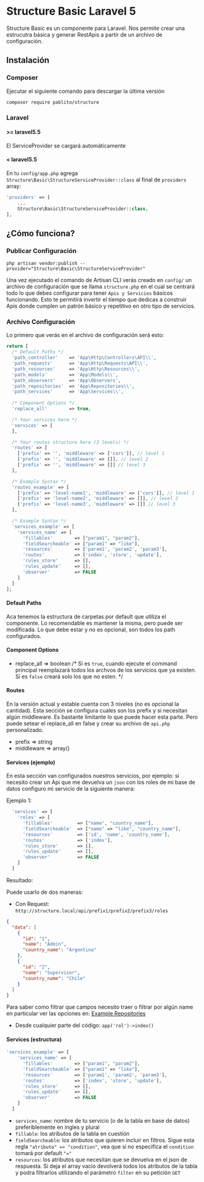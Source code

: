 # Structure Basic Laravel 5

Structure Basic es un componente para Laravel. Nos permite crear una estrucutra básica y generar RestApis a partir de un archivo de configuración.

## Instalación

### Composer

Ejecutar el siguiente comando para descargar la última versión

```terminal
composer require pablito/structure
``` 
### Laravel

#### >= laravel5.5
El ServiceProvider se cargará automáticamente

#### < laravel5.5

En tu `config/app.php` agrega `Structure\Basic\StructureServiceProvider::class` al final de `providers` array:

```php
'providers' => [
    ...
    Structure\Basic\StructureServiceProvider::class,
],
```
## ¿Cómo funciona?

### Publicar Configuración

```shell
php artisan vendor:publish --provider="Structure\Basic\StructureServiceProvider"
```
Una vez ejecutado el comando de Artisan CLI verás creado en `config/` un archivo de configuración que se llama `structure.php` en el cual se centrará todo lo que debes configurar para tener `Apis y Servicios` básicos funcionando. Esto te permitirá invertir el tiempo que dedicas a construir Apis donde cumplen un patrón básico y repetitivo en otro tipo de servicios.

### Archivo Configuración

Lo primero que verás en el archivo de configuración será esto:

```php
return [	
  /* Default Paths */
  'path_controller'    => 'App\Http\Controllers\API\\',
  'path_requests'      => 'App\Http\Requests\API\\',
  'path_resources'     => 'App\Http\Resources\\',
  'path_models'        => 'App\Models\\',
  'path_observers'     => 'App\Observers',
  'path_repositories'  => 'App\Repositories\\',
  'path_services'      => 'App\Services\\',
  
  /* Component Options */
  'replace_all'        => true,

  /* Your services here */
  'services' => [
  ],

  /* Your routes structure here (3 levels) */
  'routes' => [
    ['prefix' => '', 'middleware' => ['cors']], // level 1
    ['prefix' => '', 'middleware' => []], // level 2
    ['prefix' => '', 'middleware' => []] // level 3
  ],

  /* Example Syntax */
  'routes_example' => [
    ['prefix' => 'level-name1', 'middleware' => ['cors']], // level 1
    ['prefix' => 'level-name2', 'middleware' => []], // level 2
    ['prefix' => 'level-name3', 'middleware' => []] // level 3
  ],

  /* Example Syntax */
  'services_example' => [
    'services_name' => [
      'fillables'        => ["param1", "param2"],
      'fieldSearcheable' => ["param1" => "like"],
      'resources'        => ['param1', 'param2', 'param3'],
      'routes'           => ['index', 'store', 'update'],
      'rules_store'      => [],
      'rules_update'     => [],
      'observer'         => FALSE
    ]
  ]
];
```
#### Default Paths

Aca tenemos la estructura de carpetas por default que utiliza el componente. Lo recomendable es mantener la misma, pero puede ser modificada. Lo que debe estar y no es opcional, son todos los path configurados.

#### Component Options

- replace_all => boolean /* Si es `true`, cuando ejecute el command principal reemplazará todos los archvos de los servicios que ya existen. Si es `false` creará solo los que no esten. */

#### Routes

En la versión actual y estable cuenta con 3 niveles (no es opcional la cantidad). Esta sección se configura cuales son los prefix y si necesitan algún middleware. Es bastante limitante lo que puede hacer esta parte. Pero puede setear el replace_all en false y crear su archivo de `api.php` personalizado.

- prefix => string
- middleware => array()

#### Services (ejemplo)

En esta sección van configurados nuestros servicios, por ejemplo: si necesito crear un Api que me devuelva un `json` con los roles de mi base de datos configuro mi servicio de la siguiente manera: 

Ejemplo 1:

```php 
  'services' => [
    'roles' => [
      'fillables'         => ["name", "country_name"],
      'fieldSearcheable'  => ["name" => "like", "country_name"],
      'resources'         => ['id', 'name', 'country_name'],
      'routes'            => ['index'],
      'rules_store'       => [],
      'rules_update'      => [],
      'observer'          => FALSE
    ]
  ]
```
Resultado:

Puede usarlo de dos maneras:
- Con Request: `http://structure.local/api/prefix1/prefix2/prefix3/roles` 
```json
{
  "data": [
    {
      "id": "1",
      "name": "Admin",
      "country_name": "Argentina"
    },
    {
      "id": "2",
      "name": "Supervisor",
      "country_name": "Chile"
    }
  ]
}
```
Para saber como filtrar que campos necesito traer o filtrar por algún name en particular ver las opciones en:
<a href="https://github.com/andersao/l5-repository#example-the-criteria">Example Repositories</a>

- Desde cualquier parte del código: `app('rol')->index()`

#### Services (estructura)
```php
'services_example' => [
    'services_name' => [
      'fillables'        => ["param1", "param2"],
      'fieldSearcheable' => ["param1" => "like"],
      'resources'        => ['param1', 'param2', 'param3'],
      'routes'           => ['index', 'store', 'update'],
      'rules_store'      => [],
      'rules_update'     => [],
      'observer'         => FALSE
    ]
  ]
```
- `services_name`: nombre de tu servicio (o de la tabla en base de datos) preferiblemente en ingles y plural
- `fillable`: los atributos de la tabla en cuestión
- `fieldSearcheable`: los atributos que quieren incluir en filtros. Sigue esta regla `"atributo" => "condition"`, vea que si no especifíca el `condition` tomará por default `"="`
- `resources`: los atributos que necesitan que se devuelva en el json de respuesta. Si deja el array vacío devolverá todos los atributos de la tabla y podra filtrarlos utilizando el parámetro `filter` en su petición `GET`
